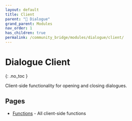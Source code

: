 ```yaml
---
layout: default
title: Client
parent: "💬 Dialogue"
grand_parent: Modules
nav_order: 1
has_children: true
permalink: /community_bridge/modules/dialogue/client/
---
```


# Dialogue Client
{: .no_toc }

Client-side functionality for opening and closing dialogues.

## Pages

- [Functions](/community_bridge/modules/dialogue/client/functions/) - All client-side functions